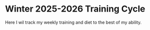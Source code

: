 # Winter 2025-2026 Training Cycle
 Here I wil track my weekly training and diet to the best of my ability.
